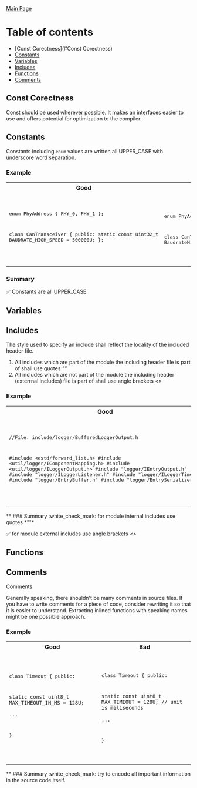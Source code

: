 [Main Page](README.md)

# Table of contents
* [Const Corectness](#Const Corectness)
* [Constants](#Constants)
* [Variables](#Variables)
* [Includes](#Includes)
* [Functions](#Functions)
* [Comments](#Comments)


## Const Corectness
Const should be used wherever possible. It makes an interfaces easier to use and offers potential for optimization to the compiler.

## Constants
Constants including `enum` values are written all UPPER_CASE with underscore
word separation.

### Example
<table>
<tr><th width="400px">Good</th><th width="400px">Bad</th></tr>
<tr><td><pre lang="cpp">

enum PhyAddress
{
    PHY_0,
    PHY_1
};

class CanTransceiver
{
public:
    static const
    uint32_t BAUDRATE_HIGH_SPEED = 500000U;
};

</pre></td><td><pre lang="cpp">

enum PhyAddress
{
    phy0,
    phy1
};

class CanTransceiver
{
public:
    static const
    uint32_t BaudrateHighSpeed = 500000U;
};

</pre></td></tr>
</table>

### Summary
:white_check_mark: Constants are all UPPER_CASE

## Variables

## Includes

The style used to specify an include shall reflect the locality of the included header file.

1. All includes which are part of the module the including header file is part of shall use quotes *""*
2. All includes which are not part of the module the including header (exterrnal includes) file is part of shall use angle brackets *<>*

### Example
<table>
<tr><th width="400px">Good</th><th width="400px">Bad</th></tr>
<tr><td><pre lang="cpp">

//File: include/logger/BufferedLoggerOutput.h

#include &lt;estd/forward_list.h&gt;
#include &lt;util/logger/IComponentMapping.h&gt;
#include &lt;util/logger/ILoggerOutput.h&gt;
#include "logger/IEntryOutput.h"
#include "logger/ILoggerListener.h"
#include "logger/ILoggerTime.h"
#include "logger/EntryBuffer.h"
#include "logger/EntrySerializer.h"

</pre></td><td><pre lang="cpp">

//File: include/logger/BufferedLoggerOutput.h

#include "estd/forward_list.h"
#include "util/logger/IComponentMapping.h"
#include "util/logger/ILoggerOutput.h"
#include "logger/IEntryOutput.h"
#include "logger/ILoggerListener.h"
#include "logger/ILoggerTime.h"
#include "logger/EntryBuffer.h"
#include "logger/EntrySerializer.h"

</pre></td></tr>
</table>
**
### Summary
:white_check_mark: for module internal includes use quotes *""*

:white_check_mark: for module external includes use angle brackets *<>*

## Functions

## Comments
Comments

Generally speaking, there shouldn't be many comments in source files. If you have to write comments for a piece of code, consider rewriting it so that it is easier to understand. Extracting inlined functions with speaking names might be one possible approach.

### Example
<table>
<tr><th width="400px">Good</th><th width="400px">Bad</th></tr>
<tr><td><pre lang="cpp">

class Timeout 
{
    public:

    static const uint8_t MAX_TIMEOUT_IN_MS = 128U; 
    
    ...
}

</pre></td><td><pre lang="cpp">

class Timeout 
{
    public:

    static const uint8_t MAX_TIMEOUT = 128U; // unit is miliseconds
    
    ...
}

</pre></td></tr>
</table>
**
### Summary
:white_check_mark: try to encode all important information in the source code itself.

